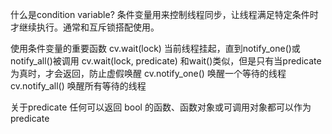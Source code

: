 什么是condition variable?
条件变量用来控制线程同步，让线程满足特定条件时才继续执行。通常和互斥锁搭配使用。

使用条件变量的重要函数
cv.wait(lock)             当前线程挂起，直到notify_one()或notify_all()被调用
cv.wait(lock, predicate)  和wait()类似，但是只有当predicate为真时，才会返回，防止虚假唤醒
cv.notify_one()           唤醒一个等待的线程
cv.notify_all()           唤醒所有等待的线程

关于predicate
任何可以返回 bool 的函数、函数对象或可调用对象都可以作为 predicate
